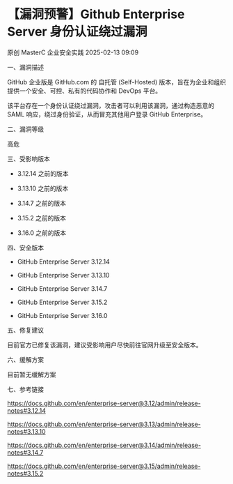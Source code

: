 #  【漏洞预警】Github Enterprise Server 身份认证绕过漏洞   
原创 MasterC  企业安全实践   2025-02-13 09:09  
  
一、漏洞描述  
  
GitHub 企业版是 GitHub.com 的 自托管 (Self-Hosted) 版本，旨在为企业和组织提供一个安全、可控、私有的代码协作和 DevOps 平台。  
  
该平台存在一个身份认证绕过漏洞，攻击者可以利用该漏洞，通过构造恶意的 SAML 响应，绕过身份验证，从而冒充其他用户登录 GitHub Enterprise。  
  
二、漏洞等级  
  
高危  
  
三、受影响版本  
- 3.12.14 之前的版本  
  
- 3.13.10 之前的版本  
  
- 3.14.7 之前的版本  
  
- 3.15.2 之前的版本  
  
- 3.16.0 之前的版本  
  
  
四、安全版本  
- GitHub Enterprise Server 3.12.14  
  
- GitHub Enterprise Server 3.13.10  
  
- GitHub Enterprise Server 3.14.7  
  
- GitHub Enterprise Server 3.15.2  
  
- GitHub Enterprise Server 3.16.0  
  
  
五、修复建议  
  
目前官方已修复该漏洞，建议受影响用户尽快前往官网升级至安全版本。  
  
六、缓解方案  
  
目前暂无缓解方案  
  
七、参考链接  
  
https://docs.github.com/en/enterprise-server@3.12/admin/release-notes#3.12.14  
  
https://docs.github.com/en/enterprise-server@3.13/admin/release-notes#3.13.10  
  
https://docs.github.com/en/enterprise-server@3.14/admin/release-notes#3.14.7  
  
https://docs.github.com/en/enterprise-server@3.15/admin/release-notes#3.15.2  
  
  
